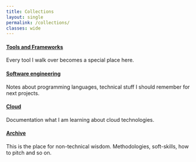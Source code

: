 ```yaml
---
title: Collections
layout: single
permalink: /collections/
classes: wide
---
```


#### [Tools and Frameworks](/tools-frameworks)
Every tool I walk over becomes a special place here. 

#### [Software engineering](/software-engineering)
Notes about programming languages, technical stuff I should remember for next projects.

#### [Cloud](/cloud)
Documentation what I am learning about cloud technologies.

#### [Archive](/archive) 
This is the place for non-technical wisdom. Methodologies, soft-skills, how to pitch and so on.
